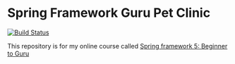 # Spring Framework Guru Pet Clinic

[![Build Status](http://localhost:8088/buildStatus/icon?job=SfgPetClinic)](http://localhost:8088/job/SfgPetClinic/)

This repository is for my online course called [Spring framework 5: Beginner to Guru](https://www.udemy.com/course/spring-framework-5-beginner-to-guru/)
